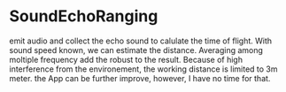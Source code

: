 # SoundEchoRanging

emit audio and collect the echo sound to calulate the time of flight. With sound speed known, we can estimate the distance. Averaging among moltiple frequency add the robust to the result. Because of high interference from the environement, the working distance is limited to 3m meter. the App can be further improve, however, I have no time for that.
